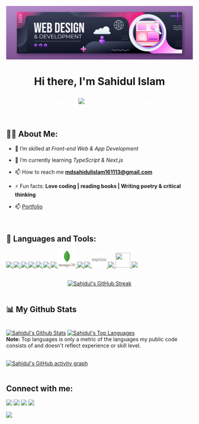 ![logo](https://github.com/Sahidul-11/Sahidul-11/blob/main/8469936.jpg)

<h1 align="center">Hi there, I'm Sahidul Islam </h1>

<h1 align="center" style="color: white; font-size: 20px; font-weight: bold;">
    Student | 
    <img src="https://readme-typing-svg.herokuapp.com?font=Fira+Code&size=24&pause=1000&color=FFFFFF&center=true&vCenter=true&width=500&lines=Fullstack+App+%26+Web+Developer" alt="Typing SVG" />
    | Writer
</h1>

</br>

## 🙋‍♂️ About Me:

- 🔭 I’m skilled at *Front-end Web & App Development*

- 🌱 I’m currently learning *TypeScript & Next.js*

- 📫 How to reach me **mdsahidulislam161113@gmail.com**

- ⚡ Fun facts: **Love coding | reading books | Writing poetry & critical thinking**

- 📫 [Portfolio](https://roaring-daffodil-2b7451.netlify.app)

<br/>

## 🚀 Languages and Tools:

<p align="left"> 
    <a href="https://www.w3.org/html/" target="_blank"> <img src="https://img.icons8.com/color/48/000000/html-5.png"/> </a> 
    <a href="https://www.w3schools.com/css/" target="_blank"> <img src="https://img.icons8.com/color/48/000000/css3.png"/> </a> 
    <a href="https://developer.mozilla.org/en-US/docs/Web/JavaScript" target="_blank"> <img src="https://img.icons8.com/color/48/000000/javascript.png"/> </a> 
    <a href="https://reactjs.org/" target="_blank"> <img src="https://img.icons8.com/color/48/000000/react-native.png"/> </a>
    <a href="https://nextjs.org/" target="_blank"> <img src="https://img.icons8.com/color/48/000000/nextjs.png"/> </a>
    <a href="https://www.typescriptlang.org/" target="_blank"> <img src="https://img.icons8.com/color/48/000000/typescript.png"/> </a>
    <a href="https://nodejs.org/en/" target="_blank"> <img src="https://img.icons8.com/color/48/000000/nodejs.png"/> </a> 
    <a href="https://www.mongodb.com/" target="_blank"> <img src="https://raw.githubusercontent.com/devicons/devicon/master/icons/mongodb/mongodb-original-wordmark.svg" alt="mongodb" width="48" height="48"/> </a> 
    <a href="https://firebase.google.com/" target="_blank"> <img src="https://img.icons8.com/color/48/000000/firebase.png"/> </a> 
    <a href="https://redux.js.org" target="_blank"> <img src="https://img.icons8.com/color/48/000000/redux.png"/> </a>
    <a href="https://expressjs.com" target="_blank"> <img src="https://raw.githubusercontent.com/devicons/devicon/master/icons/express/express-original-wordmark.svg" alt="express" width="40" height="40"/> </a>
    <a href="https://getbootstrap.com" target="_blank"> <img src="https://img.icons8.com/color/48/000000/bootstrap.png"/> </a> 
    <a href="https://tailwindcss.com/" target="_blank"> <img src="https://cdn.worldvectorlogo.com/logos/tailwindcss.svg" width="40" height="40"/> </a> 
    <a href="https://mui.com/" target="_blank"> <img src="https://img.icons8.com/color/48/000000/material-ui.png"/> </a>
</p>

<br/>

<div align="center">
  <a href="https://git.io/streak-stats">
    <img src="https://streak-stats.demolab.com/?user=Sahidul-11&theme=highcontrast&hide_border=true" alt="Sahidul's GitHub Streak"/>
  </a>
</div>

<br/>

## 📊 My Github Stats

  <br/>
    <a href="https://github.com/Sahidul-11/github-readme-stats"><img alt="Sahidul's Github Stats" src="https://github-readme-stats.vercel.app/api?username=Sahidul-11&show_icons=true&count_private=true&theme=react&hide_border=true&bg_color=0D1117" /></a>
  <a href="https://github.com/Sahidul-11/github-readme-stats"><img alt="Sahidul's Top Languages" src="https://github-readme-stats.vercel.app/api/top-langs/?username=Sahidul-11&langs_count=8&count_private=true&layout=compact&theme=react&hide_border=true&bg_color=0D1117" /></a>
  <br/>
  <b>Note:</b> Top languages is only a metric of the languages my public code consists of and doesn't reflect experience or skill level.

<br/>
<br/>

[![Sahidul's GitHub activity graph](https://github-readme-activity-graph.vercel.app/graph?username=Sahidul-11&theme=react)](https://github.com/Sahidul-11/github-readme-activity-graph)
<br/>
<br/>

## Connect with me:
<p align="left">
<a href = "#"><img src="https://img.icons8.com/fluent/48/000000/linkedin.png"/></a>
<a href = "https://www.facebook.com/profile.php?id=100050377129681"><img src="https://img.icons8.com/color/48/000000/facebook-new.png"/></a>
<a href = "https://twitter.com/sahidul_11"><img src="https://img.icons8.com/fluent/48/000000/twitter.png"/></a>
<a href = "#"><img src="https://img.icons8.com/fluent/48/000000/instagram-new.png"/></a>
</p>

![](https://komarev.com/ghpvc/?username=Sahidul-11&color=2ecc71)
